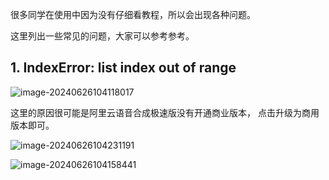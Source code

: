 很多同学在使用中因为没有仔细看教程，所以会出现各种问题。



这里列出一些常见的问题，大家可以参考参考。



## 1. IndexError: list index out of range



![image-20240626104118017](https://flydean-1301049335.cos.ap-guangzhou.myqcloud.com/img/202406261041060.png)

这里的原因很可能是阿里云语音合成极速版没有开通商业版本， 点击升级为商用版本即可。

![image-20240626104231191](https://flydean-1301049335.cos.ap-guangzhou.myqcloud.com/img/202406261042860.png)



![image-20240626104158441](https://flydean-1301049335.cos.ap-guangzhou.myqcloud.com/img/202406261042930.png)
